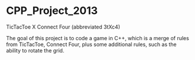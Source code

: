 CPP_Project_2013
================

TicTacToe X Connect Four (abbreviated 3tXc4)

The goal of this project is to code a game in C++, which is a merge of rules from TicTacToe, Connect Four, plus some additional rules, such as the ability to rotate the grid.
